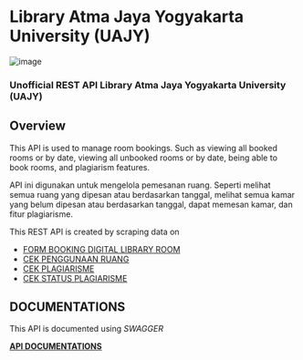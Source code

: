 # Library Atma Jaya Yogyakarta University (UAJY)

![image](https://github.com/Xractz/lib-uajy/assets/48348791/3adaf772-be9a-4db2-a6f5-ce130c574f9d)

### Unofficial REST API Library Atma Jaya Yogyakarta University (UAJY)

## Overview

This API is used to manage room bookings. Such as viewing all booked rooms or by date, viewing all unbooked rooms or by date, being able to book rooms, and plagiarism features.

API ini digunakan untuk mengelola pemesanan ruang. Seperti melihat semua ruang yang dipesan atau berdasarkan tanggal, melihat semua kamar yang belum dipesan atau berdasarkan tanggal, dapat memesan kamar, dan fitur plagiarisme.

This REST API is created by scraping data on

- [FORM BOOKING DIGITAL LIBRARY ROOM](http://form.lib.uajy.ac.id/booking/default.aspx)
- [CEK PENGGUNAAN RUANG](http://form.lib.uajy.ac.id/booking/CekJadwal.aspx)
- [CEK PLAGIARISME](http://form.lib.uajy.ac.id/plagiarisme/)
- [CEK STATUS PLAGIARISME](http://form.lib.uajy.ac.id/plagiarisme/status.aspx)

## DOCUMENTATIONS
This API is documented using *SWAGGER*

**[API DOCUMENTATIONS](https://lib-uajy.vercel.app/)**
